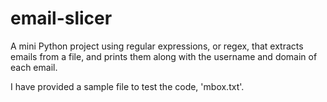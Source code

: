 # email-slicer
A mini Python project using regular expressions, or regex, that extracts emails from a file, and prints them along with the username and domain of each email.

I have provided a sample file to test the code, 'mbox.txt'. 
